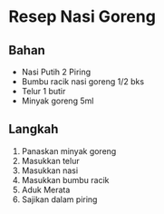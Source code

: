 # Resep Nasi Goreng

## Bahan
- Nasi Putih 2 Piring
- Bumbu racik nasi goreng 1/2 bks
- Telur 1 butir
- Minyak goreng 5ml

## Langkah
1. Panaskan minyak goreng
2. Masukkan telur
3. Masukkan nasi
4. Masukkan bumbu racik
5. Aduk Merata
6. Sajikan dalam piring
